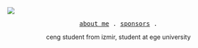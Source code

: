 <img align="centr" src="https://media.discordapp.net/attachments/745937151094423642/1169711751349162104/1698951355410.png">

<p align="center">
  <samp>
    <a href="https://github.com/ebrarland">about me</a> .
    <a href="https://github.com/sponsors/ebrarland">sponsors</a> .
  </samp>
</p>

<p align="center">
ceng student from izmir, student at ege university
</p>
